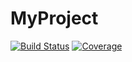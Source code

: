# MyProject

[![Build Status](https://github.com/Kelvin-xing/MyProject.jl/actions/workflows/CI.yml/badge.svg?branch=main)](https://github.com/Kelvin-xing/MyProject.jl/actions/workflows/CI.yml?query=branch%3Amain)
[![Coverage](https://codecov.io/gh/Kelvin-xing/MyProject.jl/branch/main/graph/badge.svg)](https://codecov.io/gh/Kelvin-xing/MyProject.jl)
